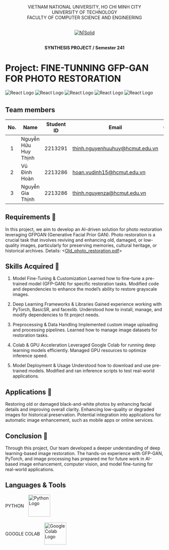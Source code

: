 <div align="center">
VIETNAM NATIONAL UNIVERSITY, HO CHI MINH CITY
<br />
UNIVERSITY OF TECHNOLOGY
<br />
FACULTY OF COMPUTER SCIENCE AND ENGINEERING
<br />
<br />
  
[![N|Solid](https://upload.wikimedia.org/wikipedia/commons/thumb/d/de/HCMUT_official_logo.png/238px-HCMUT_official_logo.png)](https://www.hcmut.edu.vn/vi)
<br />
<br />

**SYNTHESIS PROJECT / Semester 241**
<br/>

</div>

# Project: FINE-TUNNING GFP-GAN FOR PHOTO RESTORATION
<img src="doc/Figure_1" 
        align="center" 
        style="margin-bottom:5px;" 
        alt="React Logo"/>
<img src="doc/Figure_2" 
        align="center" 
        style="margin-bottom:5px;" 
        alt="React Logo"/>
<img src="doc/Figure_3" 
        align="center" 
        style="margin-bottom:5px;" 
        alt="React Logo"/>
<img src="doc/Figure_4" 
        align="center" 
        style="margin-bottom:5px;" 
        alt="React Logo"/>
<img src="doc/Figure_5" 
        align="center" 
        style="margin-bottom:5px;" 
        alt="React Logo"/>

## Team members

| No. | Name             | Student ID | Email                          | Contact                                                                                                                                                                                                                     |
| :-: | ---------------- | :--------: | ------------------------------ | --------------------------------------------------------------------------------------------------------------------------------------------------------------------------------------------------------------------------- |
|  1  | Nguyễn Hữu Huy Thịnh    |  2213291  | thinh.nguyenhuuhuy@hcmut.edu.vn   |  [<img src="https://cdn-icons-png.flaticon.com/512/733/733609.png" align="left" width=20px style="margin-left:5px" />][git1]|
|  2  | Vũ Đình Hoàn  |   2213286   | hoan.vudinh15@hcmut.edu.vn   | [<img src="https://cdn-icons-png.flaticon.com/512/733/733609.png" align="left" width=20px style="margin-left:5px" />][git2]|
|  3  | Nguyễn Gia Thịnh |   2213286   | thinh.nguyenza@hcmut.edu.vn |  [<img src="https://cdn-icons-png.flaticon.com/512/733/733609.png" align="left" width=20px style="margin-left:5px" />][git3]|

[git1]: https://github.com/shInNei/
[git2]: https://github.com/justzathink/
[git3]: https://github.com/justzathink/

## Requirements 🔗
In this project, we aim to develop an AI-driven solution for photo restoration leveraging GFPGAN (Generative Facial Prior GAN). Photo restoration is a crucial task that involves reviving and enhancing old, damaged, or low-quality images, particularly for preserving memories, cultural heritage, or historical archives.
Details: <[Old_photo_restoration.pdf](doc/Old_photo_restoration.pdf)>

## Skills Acquired 🚀
1. Model Fine-Tuning & Customization
Learned how to fine-tune a pre-trained model (GFP-GAN) for specific restoration tasks.
Modified code and dependencies to enhance the model’s ability to restore grayscale images.

2. Deep Learning Frameworks & Libraries
Gained experience working with PyTorch, BasicSR, and facexlib.
Understood how to install, manage, and modify dependencies to fit project needs.

3. Preprocessing & Data Handling
Implemented custom image uploading and processing pipelines.
Learned how to manage image datasets for restoration tasks.

4. Colab & GPU Acceleration
Leveraged Google Colab for running deep learning models efficiently.
Managed GPU resources to optimize inference speed.

5. Model Deployment & Usage
Understood how to download and use pre-trained models.
Modified and ran inference scripts to test real-world applications.

## Applications 🎯
Restoring old or damaged black-and-white photos by enhancing facial details and improving overall clarity.
Enhancing low-quality or degraded images for historical preservation.
Potential integration into applications for automatic image enhancement, such as mobile apps or online services.

## Conclusion 🏁
Through this project, Our team developed a deeper understanding of deep learning-based image restoration. The hands-on experience with GFP-GAN, PyTorch, and image processing has prepared me for future work in AI-based image enhancement, computer vision, and model fine-tuning for real-world applications.

## Languages & Tools
PYTHON
<img src="https://upload.wikimedia.org/wikipedia/commons/c/c3/Python-logo-notext.svg" 
        align="center" 
        style="margin-left:10px; margin-bottom:5px;" 
        width="70px" 
        alt="Python Logo"/>
    
GOOGLE COLAB
<img src="https://upload.wikimedia.org/wikipedia/commons/d/d0/Google_Colaboratory_SVG_Logo.svg" 
         align="center" 
         style="margin-left:10px; margin-bottom:5px;" 
         width="70px" 
         alt="Google Colab Logo" />
